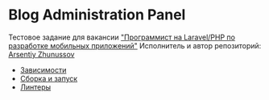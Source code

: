 # Blog Administration Panel
Тестовое задание для вакансии ["Программист на Laravel/PHP по разработке мобильных приложений"](https://hh.kz/vacancy/101629737?hhtmFrom=chat)
Исполнитель и автор репозиторий: [Arsentiy Zhunussov](https://github.com/arsentiy-byte)

- [Зависимости](docs/dependencies.md)
- [Сборка и запуск](docs/build.md)
- [Линтеры](docs/lints.md)
